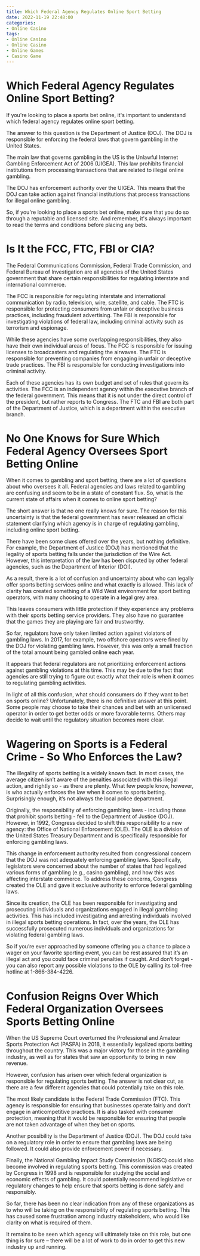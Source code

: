 ```yaml
---
title: Which Federal Agency Regulates Online Sport Betting
date: 2022-11-19 22:48:00
categories:
- Online Casino
tags:
- Online Casino
- Online Casino
- Online Games
- Casino Game
---
```



#  Which Federal Agency Regulates Online Sport Betting?

If you're looking to place a sports bet online, it's important to understand which federal agency regulates online sport betting.

The answer to this question is the Department of Justice (DOJ). The DOJ is responsible for enforcing the federal laws that govern gambling in the United States.

The main law that governs gambling in the US is the Unlawful Internet Gambling Enforcement Act of 2006 (UIGEA). This law prohibits financial institutions from processing transactions that are related to illegal online gambling.

The DOJ has enforcement authority over the UIGEA. This means that the DOJ can take action against financial institutions that process transactions for illegal online gambling.

So, if you're looking to place a sports bet online, make sure that you do so through a reputable and licensed site. And remember, it's always important to read the terms and conditions before placing any bets.

#  Is It the FCC, FTC, FBI or CIA?

The Federal Communications Commission, Federal Trade Commission, and Federal Bureau of Investigation are all agencies of the United States government that share certain responsibilities for regulating interstate and international commerce.

The FCC is responsible for regulating interstate and international communication by radio, television, wire, satellite, and cable. The FTC is responsible for protecting consumers from unfair or deceptive business practices, including fraudulent advertising. The FBI is responsible for investigating violations of federal law, including criminal activity such as terrorism and espionage.

While these agencies have some overlapping responsibilities, they also have their own individual areas of focus. The FCC is responsible for issuing licenses to broadcasters and regulating the airwaves. The FTC is responsible for preventing companies from engaging in unfair or deceptive trade practices. The FBI is responsible for conducting investigations into criminal activity.

Each of these agencies has its own budget and set of rules that govern its activities. The FCC is an independent agency within the executive branch of the federal government. This means that it is not under the direct control of the president, but rather reports to Congress. The FTC and FBI are both part of the Department of Justice, which is a department within the executive branch.

#  No One Knows for Sure Which Federal Agency Oversees Sport Betting Online

When it comes to gambling and sport betting, there are a lot of questions about who oversees it all. Federal agencies and laws related to gambling are confusing and seem to be in a state of constant flux. So, what is the current state of affairs when it comes to online sport betting?

The short answer is that no one really knows for sure. The reason for this uncertainty is that the federal government has never released an official statement clarifying which agency is in charge of regulating gambling, including online sport betting.

There have been some clues offered over the years, but nothing definitive. For example, the Department of Justice (DOJ) has mentioned that the legality of sports betting falls under the jurisdiction of the Wire Act. However, this interpretation of the law has been disputed by other federal agencies, such as the Department of Interior (DOI).

As a result, there is a lot of confusion and uncertainty about who can legally offer sports betting services online and what exactly is allowed. This lack of clarity has created something of a Wild West environment for sport betting operators, with many choosing to operate in a legal grey area.

This leaves consumers with little protection if they experience any problems with their sports betting service providers. They also have no guarantee that the games they are playing are fair and trustworthy.

So far, regulators have only taken limited action against violators of gambling laws. In 2017, for example, two offshore operators were fined by the DOJ for violating gambling laws. However, this was only a small fraction of the total amount being gambled online each year.

It appears that federal regulators are not prioritizing enforcement actions against gambling violations at this time. This may be due to the fact that agencies are still trying to figure out exactly what their role is when it comes to regulating gambling activities.

In light of all this confusion, what should consumers do if they want to bet on sports online? Unfortunately, there is no definitive answer at this point. Some people may choose to take their chances and bet with an unlicensed operator in order to get better odds or more favorable terms. Others may decide to wait until the regulatory situation becomes more clear.

#  Wagering on Sports is a Federal Crime - So Who Enforces the Law?

The illegality of sports betting is a widely known fact. In most cases, the average citizen isn’t aware of the penalties associated with this illegal action, and rightly so - as there are plenty. What few people know, however, is who actually enforces the law when it comes to sports betting. Surprisingly enough, it’s not always the local police department.

Originally, the responsibility of enforcing gambling laws - including those that prohibit sports betting - fell to the Department of Justice (DOJ). However, in 1992, Congress decided to shift this responsibility to a new agency: the Office of National Enforcement (OLE). The OLE is a division of the United States Treasury Department and is specifically responsible for enforcing gambling laws.

This change in enforcement authority resulted from congressional concern that the DOJ was not adequately enforcing gambling laws. Specifically, legislators were concerned about the number of states that had legalized various forms of gambling (e.g., casino gambling), and how this was affecting interstate commerce. To address these concerns, Congress created the OLE and gave it exclusive authority to enforce federal gambling laws.

Since its creation, the OLE has been responsible for investigating and prosecuting individuals and organizations engaged in illegal gambling activities. This has included investigating and arresting individuals involved in illegal sports betting operations. In fact, over the years, the OLE has successfully prosecuted numerous individuals and organizations for violating federal gambling laws.

So if you’re ever approached by someone offering you a chance to place a wager on your favorite sporting event, you can be rest assured that it’s an illegal act and you could face criminal penalties if caught. And don’t forget - you can also report any possible violations to the OLE by calling its toll-free hotline at 1-866-384-4226.

#  Confusion Reigns Over Which Federal Organization Oversees Sports Betting Online

When the US Supreme Court overturned the Professional and Amateur Sports Protection Act (PASPA) in 2018, it essentially legalized sports betting throughout the country. This was a major victory for those in the gambling industry, as well as for states that saw an opportunity to bring in new revenue.

However, confusion has arisen over which federal organization is responsible for regulating sports betting. The answer is not clear cut, as there are a few different agencies that could potentially take on this role.

The most likely candidate is the Federal Trade Commission (FTC). This agency is responsible for ensuring that businesses operate fairly and don’t engage in anticompetitive practices. It is also tasked with consumer protection, meaning that it would be responsible for ensuring that people are not taken advantage of when they bet on sports.

Another possibility is the Department of Justice (DOJ). The DOJ could take on a regulatory role in order to ensure that gambling laws are being followed. It could also provide enforcement power if necessary.

Finally, the National Gambling Impact Study Commission (NGISC) could also become involved in regulating sports betting. This commission was created by Congress in 1998 and is responsible for studying the social and economic effects of gambling. It could potentially recommend legislative or regulatory changes to help ensure that sports betting is done safely and responsibly.

So far, there has been no clear indication from any of these organizations as to who will be taking on the responsibility of regulating sports betting. This has caused some frustration among industry stakeholders, who would like clarity on what is required of them.

It remains to be seen which agency will ultimately take on this role, but one thing is for sure – there will be a lot of work to do in order to get this new industry up and running.